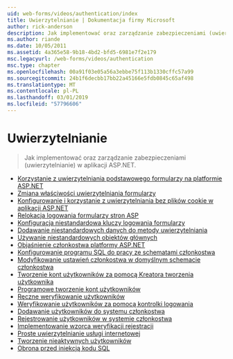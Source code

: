```yaml
---
uid: web-forms/videos/authentication/index
title: Uwierzytelnianie | Dokumentacja firmy Microsoft
author: rick-anderson
description: Jak implementować oraz zarządzanie zabezpieczeniami (uwierzytelnianie) w aplikacji ASP.NET.
ms.author: riande
ms.date: 10/05/2011
ms.assetid: 4a365e58-9b18-4bd2-bfd5-6981e7f2e179
msc.legacyurl: /web-forms/videos/authentication
msc.type: chapter
ms.openlocfilehash: 00a91f03e05a56a3ebbe75f113b1330cffc57a99
ms.sourcegitcommit: 24b1f6decbb17bb22a45166e5fdb0845c65af498
ms.translationtype: MT
ms.contentlocale: pl-PL
ms.lasthandoff: 03/01/2019
ms.locfileid: "57796606"
---
```

<a name="authentication"></a>Uwierzytelnianie
====================
> Jak implementować oraz zarządzanie zabezpieczeniami (uwierzytelnianie) w aplikacji ASP.NET.


- [Korzystanie z uwierzytelniania podstawowego formularzy na platformie ASP.NET](using-basic-forms-authentication-in-aspnet.md)
- [Zmiana właściwości uwierzytelniania formularzy](how-to-change-the-forms-authentication-properties.md)
- [Konfigurowanie i korzystanie z uwierzytelniania bez plików cookie w aplikacji ASP.NET](how-to-setup-and-use-cookie-less-authentication-in-an-aspnet-application.md)
- [Relokacja logowania formularzy stron ASP](asp-forms-login-relocation.md)
- [Konfiguracja niestandardowa kluczy logowania formularzy](forms-login-custom-key-configuration.md)
- [Dodawanie niestandardowych danych do metody uwierzytelniania](add-custom-data-to-the-authentication-method.md)
- [Używanie niestandardowych obiektów głównych](use-custom-principal-objects.md)
- [Objaśnienie członkostwa platformy ASP.NET](understanding-aspnet-memberships.md)
- [Konfigurowanie programu SQL do pracy ze schematami członkostwa](configuring-sql-to-work-with-membership-schemas.md)
- [Modyfikowanie ustawień członkostwa w domyślnym schemacie członkostwa](changing-membership-settings-in-the-default-membership-schema.md)
- [Tworzenie kont użytkowników za pomocą Kreatora tworzenia użytkownika](creating-user-accounts-with-the-create-user-wizard.md)
- [Programowe tworzenie kont użytkowników](creating-user-accounts-programmatically.md)
- [Ręczne weryfikowanie użytkowników](validating-users-manually.md)
- [Weryfikowanie użytkowników za pomocą kontrolki logowania](validating-users-with-the-login-control.md)
- [Dodawanie użytkowników do systemu członkostwa](adding-users-to-your-membership-system.md)
- [Rejestrowanie użytkowników w systemie członkostwa](logging-users-into-your-membership-system.md)
- [Implementowanie wzorca weryfikacji rejestracji](implement-the-registration-verification-pattern.md)
- [Proste uwierzytelnianie usługi internetowej](simple-web-service-authentication.md)
- [Tworzenie nieaktywnych użytkowników](creating-inactive-users.md)
- [Obrona przed iniekcją kodu SQL](sql-injection-defense.md)
